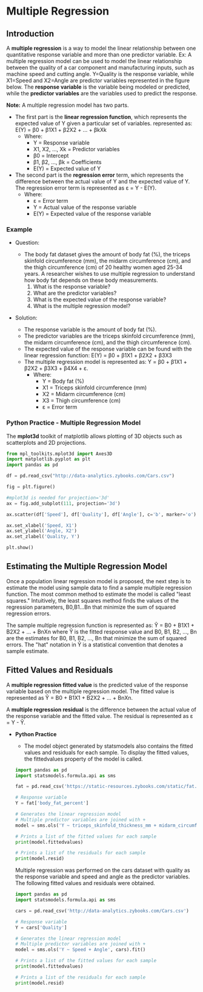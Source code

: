 # Multiple Regression

## Introduction

A **multiple regression** is a way to model the linear relationship between one quantitative response variable and more than one predictor variable. Ex: A multiple regression model can be used to model the linear relationship between the quality of a car component and manufacturing inputs, such as machine speed and cutting angle. Y=Quality is the response variable, while X1=Speed and X2=Angle are predictor variables represented in the figure below. The **response variable** is the variable being modeled or predicted, while the **predictor variables** are the variables used to predict the response.

**Note:** A multiple regression model has two parts.

* The first part is the **linear regression function**, which represents the expected value of Y given a particular set of variables. represented as: E(Y) = β0 + β1X1 + β2X2 + ... + βkXk
  * Where:
    * Y = Response variable
    * X1, X2, ..., Xk = Predictor variables
    * β0 = Intercept
    * β1, β2, ..., βk = Coefficients
    * E(Y) = Expected value of Y
* The second part is the **regression error** term, which represents the difference between the actual value of Y and the expected value of Y. The regression error term is represented as ε = Y - E(Y).
  * Where:
    * ε = Error term
    * Y = Actual value of the response variable
    * E(Y) = Expected value of the response variable

### Example

* Question:
  * The body fat dataset gives the amount of body fat (%), the triceps skinfold circumference (mm), the midarm circumference (cm), and the thigh circumference (cm) of 20 healthy women aged
  25-34 years. A researcher wishes to use multiple regression to understand how body fat depends on these body measurements.
    1. What is the response variable?
    2. What are the predictor variables?
    3. What is the expected value of the response variable?
    4. What is the multiple regression model?

* Solution:
  * The response variable is the amount of body fat (%).
  * The predictor variables are the triceps skinfold circumference (mm), the midarm circumference (cm), and the thigh circumference (cm).
  * The expected value of the response variable can be found with the linear regression function: E(Y) = β0 + β1X1 + β2X2 + β3X3
  * The multiple regression model is represented as: Y = β0 + β1X1 + β2X2 + β3X3 + β4X4 + ε.
    * Where:
      * Y = Body fat (%)
      * X1 = Triceps skinfold circumference (mm)
      * X2 = Midarm circumference (cm)
      * X3 = Thigh circumference (cm)
      * ε = Error term

### Python Practice - Multiple Regression Model

The **mplot3d** toolkit of matplotlib allows plotting of 3D objects such as scatterplots and 2D projections.

```python
from mpl_toolkits.mplot3d import Axes3D
import matplotlib.pyplot as plt
import pandas as pd

df = pd.read_csv("http://data-analytics.zybooks.com/Cars.csv")

fig = plt.figure()

#mplot3d is needed for projection='3d'
ax = fig.add_subplot(111, projection='3d')

ax.scatter(df['Speed'], df['Quality'], df['Angle'], c='b', marker='o')

ax.set_xlabel('Speed, X1')
ax.set_ylabel('Angle, X2')
ax.set_zlabel('Quality, Y')

plt.show()
```

## Estimating the Multiple Regression Model

Once a population linear regression model is proposed, the next step is to estimate the model using sample data to find a sample multiple regression function. The most common method to estimate the model is called "least squares." Intuitively, the least squares method finds the values of the regression parameters, B0,B1...Bn that minimize the sum of squared regression errors.

The sample multiple regression function is represented as: Ŷ = B0 + B1X1 + B2X2 + ... + BnXn where Ŷ is the fitted response value and B0, B1, B2, ..., Bn are the estimates for B0, B1, B2, ..., Bn that minimize the sum of squared errors. The "hat" notation in Ŷ is a statistical convention that denotes a sample estimate.

## Fitted Values and Residuals

A **multiple regression fitted value** is the predicted value of the response variable based on the multiple regression model. The fitted value is represented as Ŷ = B0 + B1X1 + B2X2 + ... + BnXn.

A **multiple regression residual** is the difference between the actual value of the response variable and the fitted value. The residual is represented as ε = Y - Ŷ.

* **Python Practice**

  * The model object generated by statsmodels also contains the fitted values and residuals for each sample. To display the fitted values, the fittedvalues property of the model is called.

  ```python
  import pandas as pd
  import statsmodels.formula.api as sms

  fat = pd.read_csv('https://static-resources.zybooks.com/static/fat.csv')

  # Response variable
  Y = fat['body_fat_percent']

  # Generates the linear regression model
  # Multiple predictor variables are joined with +
  model = sms.ols('Y ~ triceps_skinfold_thickness_mm + midarm_circumference_cm + thigh_circumference_cm', data = fat).fit()

  # Prints a list of the fitted values for each sample
  print(model.fittedvalues)

  # Prints a list of the residuals for each sample
  print(model.resid)
  ```

  Multiple regression was performed on the cars dataset with quality as the response variable and speed and angle as the predictor variables. The following fitted values and residuals were obtained.

  ```python
  import pandas as pd
  import statsmodels.formula.api as sms

  cars = pd.read_csv('http://data-analytics.zybooks.com/Cars.csv')

  # Response variable
  Y = cars['Quality']

  # Generates the linear regression model
  # Multiple predictor variables are joined with +
  model = sms.ols('Y ~ Speed + Angle', cars).fit()

  # Prints a list of the fitted values for each sample
  print(model.fittedvalues)

  # Prints a list of the residuals for each sample
  print(model.resid)
  ```
